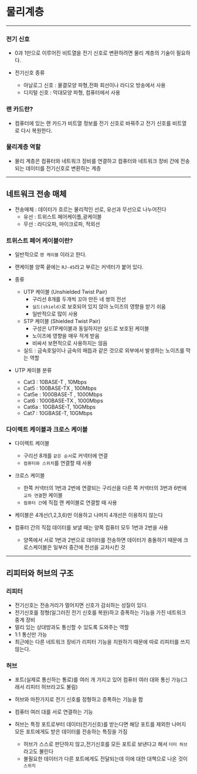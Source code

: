 # 물리계층
***
### 전기 신호
* 0과 1만으로 이루어진 비트열을 전기 신호로 변환하려면 물리 계층의 기술이 필요하다.


* 전기신호 종류
  * 아날로그 신호 : 물결모양 파형,전화 회선이나 라디오 방송에서 사용
  * 디지털 신호 : 막대모양 파형, 컴퓨터에서 사용

### 랜 카드란?
* 컴퓨터에 있는 랜 카드가 비트열 정보를 전기 신호로 바꿔주고 전기 신호를 비트열로 다시 복원한다.

### 물리계층 역할
* 물리 계층은 컴퓨터와 네트워크 장비를 연결하고 컴퓨터와 네트워크 장비 간에 전송되는 데이터를 전기신호로 변환하는 계층
***
## 네트워크 전송 매체
* 전송매체 : 데이터가 흐르는 물리적인 선로, 유선과 무선으로 나누어진다
  * 유선 : 트위스트 페어케이플,광케이블
  * 무선 : 라디오파, 마이크로파, 적외선
### 트위스트 페어 케이블이란?
  * 일반적으로 ``랜 케이블`` 이라고 한다.
  * 랜케이블 양쪽 끝에는 ``RJ-45``라고 부르는 커넥터가 붙어 있다.  
  

  * 종류
    * UTP 케이블 (Unshielded Twist Pair)
      * 구리선 8개를 두개씩 꼬아 만든 네 쌍의 전선
      * ``실드(shield)``로 보호되어 있지 않아 노이즈의 영향을 받기 쉬움
      * 일반적으로 많이 사용
    * STP 케이블 (Shielded Twist Pair)
      * 구성은 UTP케이블과 동일하지만 실드로 보호된 케이블
      * 노이즈에 영향을 매우 적게 받음
      * 비싸서 보편적으로 사용하지는 않음
    * 실드 : 금속호일이나 금속의 매듭과 같은 것으로 외부에서 발생하는 노이즈를 막는 역할


* UTP 케이블 분류
  * Cat3 : 10BASE-T , 10Mbps
  * Cat5 : 100BASE-TX , 100Mbps
  * Cat5e : 1000BASE-T , 1000Mbps
  * Cat6 : 1000BASE-TX , 1000Mbps
  * Cat6a : 10GBASE-T, 10GMbps
  * Cat7 : 10GBASE-T, 10GMbps

### 다이렉트 케이블과 크로스 케이블
* 다이렉트 케이블
  * 구리선 8개를 ``같은 순서``로 커넥터에 연결
  * ``컴퓨터와 스위치``를 연결할 때 사용


* 크로스 케이블 
  * 한쪽 커넥터의 1번과 2번에 연결되는 구리선을 다른 쪽 커넥터의 3번과 6번에 ``교차 연결``한 케이블
  * ``컴퓨터 간``에 직접 랜 케이블로 연결할 때 사용



* 케이블은 4개선(1,2,3,6)만 이용하고 나머지 4개선은 이용하지 않는다


* 컴퓨터 간의 직접 데이터를 보낼 때는 양쪽 컴퓨터 모두 1번과 2번을 사용
  * 양쪽에서 서로 1번과 2번으로 데이터를 전송하면 데이터가 충돌하기 때문에 크로스케이블은 일부러 중간에 전선을 교차시킨 것
***
## 리피터와 허브의 구조
### 리피터
* 전기신호는 전송거리가 멀어지면 신호가 감쇠하는 성질이 있다.
* 전기신호를 정형(일그러진 전기 신호를 복원)하고 증폭하는 기능을 가진 네트워크 중계 장비
* 멀리 있는 상대방과도 통신할 수 있도록 도와주는 역할
* 1:1 통신만 가능
* 최근에는 다른 네트워크 장비가 리피터 기능을 지원하기 때문에 따로 리피터를 쓰지 않는다.

### 허브
* 포트(실제로 통신하는 통로)를 여러 개 가지고 있어 컴퓨터 여러 대와 통신 가능(그래서 리피터 허브라고도 불림)


* 허브와 마찬가지로 전기 신호를 정형하고 증폭하는 기능을 함


* 컴퓨터 여러 대를 서로 연결하는 기능


* 허브는 특정 포트로부터 데이터(전기신호)를 받는다면 해당 포트를 제외한 나머지 모든 포트에게도 받은 데이터를 전송하는 특징을 가짐
  * 허브가 스스로 판단하지 않고,전기신호를 모든 포트로 보낸다고 해서 ``더미 허브``라고도 불린다
  * 불필요한 데이터가 다른 포트에게도 전달되는데 이에 대한 대책으로 나온 것이 ``스위치``

